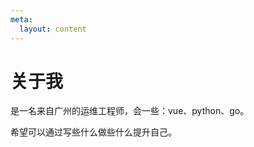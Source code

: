 ```yaml
---
meta:
  layout: content
---
```


# 关于我

是一名来自广州的运维工程师，会一些：vue、python、go。

希望可以通过写些什么做些什么提升自己。<br />
